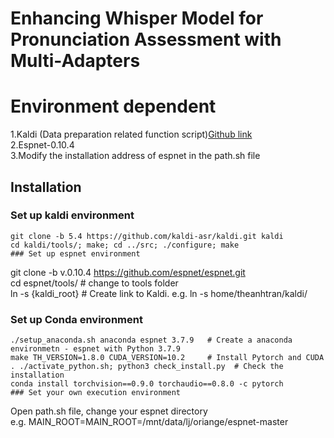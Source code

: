 # Enhancing Whisper Model for Pronunciation Assessment with Multi-Adapters

# Environment dependent
1.Kaldi (Data preparation related function script)[Github link](https://github.com/kaldi-asr/kaldi)  
2.Espnet-0.10.4  
3.Modify the installation address of espnet in the path.sh file  
## Installation  
### Set up kaldi environment  
```
git clone -b 5.4 https://github.com/kaldi-asr/kaldi.git kaldi  
cd kaldi/tools/; make; cd ../src; ./configure; make  
### Set up espnet environment
```
git clone -b v.0.10.4 https://github.com/espnet/espnet.git  
cd espnet/tools/        # change to tools folder  
ln -s {kaldi_root}      # Create link to Kaldi. e.g. ln -s home/theanhtran/kaldi/  
### Set up Conda environment  
```
./setup_anaconda.sh anaconda espnet 3.7.9   # Create a anaconda environmetn - espnet with Python 3.7.9  
make TH_VERSION=1.8.0 CUDA_VERSION=10.2     # Install Pytorch and CUDA  
. ./activate_python.sh; python3 check_install.py  # Check the installation  
conda install torchvision==0.9.0 torchaudio==0.8.0 -c pytorch  
### Set your own execution environment
```
Open path.sh file, change your espnet directory  
e.g. MAIN_ROOT=MAIN_ROOT=/mnt/data/lj/oriange/espnet-master  


